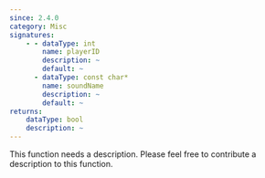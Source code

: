 ```yaml
---
since: 2.4.0
category: Misc
signatures:
    - - dataType: int
        name: playerID
        description: ~
        default: ~
      - dataType: const char*
        name: soundName
        description: ~
        default: ~
returns:
    dataType: bool
    description: ~
---
```


This function needs a description. Please feel free to contribute a description to this function.

